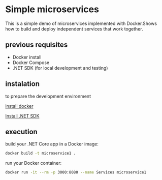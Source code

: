 # Simple microservices
This is a simple demo of microservices implemented with Docker.Shows how to build and deploy independent services that work together. 

## previous requisites
- Docker  install 
- Docker Compose 
- .NET SDK (for local development and testing)

##  instalation 
to prepare the development environment

[install docker](https://docs.docker.com/get-docker/) 

[Install .NET SDK](https://dotnet.microsoft.com/download)

## execution

build your .NET Core app in a Docker image:

```bash
docker build -t microservice1 .
```
run your Docker container:

```bash 
docker run -it --rm -p 3000:8080 --name Services microservice1
```


